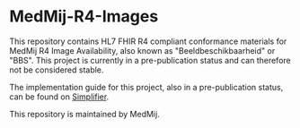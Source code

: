 # MedMij-R4-Images
This repository contains HL7 FHIR R4 compliant conformance materials for MedMij R4 Image Availability, also known as "Beeldbeschikbaarheid" or "BBS". This project is currently in a pre-publication status and can therefore not be considered stable.

The implementation guide for this project, also in a pre-publication status, can be found on [Simplifier](https://simplifier.net/guide/medmij-r4-image-availability-ig).

This repository is maintained by MedMij.